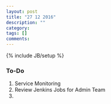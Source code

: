 ```yaml
---
layout: post
title: "27 12 2016"
description: ""
category: 
tags: []
comments: 
---
```

{% include JB/setup %}

### To-Do 

1. Service Monitoring 
2. Review Jenkins Jobs for Admin Team 
3. 